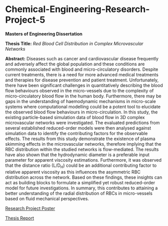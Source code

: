 # Chemical-Engineering-Research-Project-5
**Masters of Engineering Dissertation**

**Thesis Title:** _Red Blood Cell Distribution in Complex Microvascular Networks_

**Abstract:**
Diseases such as cancer and cardiovascular disease frequently and adversely affect the global population and these conditions are commonly associated with blood and micro-circulatory disorders. Despite current treatments, there is a need for more advanced medical treatments and therapies for disease prevention and patient treatment. Unfortunately, there have been significant challenges in quantitatively describing the blood flow behaviours observed in the micro-vessels due to the complexity of micro-circulatory blood flow in the human body. Furthermore, there may be gaps in the understanding of haemodynamic mechanisms in micro-scale systems where computational modelling could be a potent tool to elucidate the observed blood flow behaviours in micro-circulation. In this study, the existing particle-based simulation data of blood flow in 3D complex microvascular networks were investigated. The evaluated predictions from several established reduced-order models were then analysed against simulation data to identify the contributing factors for the observable effects. The results from this study demonstrate the existence of plasma skimming effects in the microvascular networks, therefore implying that the RBC distribution within the studied networks is flow-mediated. The results have also shown that the hydrodynamic diameter is a preferable input parameter for apparent viscosity estimations. Furthermore, it was observed that the distance ratio (L/D<sub>H</sub>) could be an additional contributing factor to relative apparent viscosity as this influences the asymmetric RBC distribution across the network. Based on these findings, these insights can act as building blocks to formulate a simplified yet robust reduced-order model for future investigations. In summary, this contributes to attaining a better understanding of the radial distribution of RBCs in micro-vessels based on fluid mechanical perspectives.


[Research Project Poster](https://drive.google.com/file/d/1wZvsLG3wuMpcpepBTYUzw1k2Jo8GvRZG/view?usp=sharing.pdf)

[Thesis Report](https://drive.google.com/file/d/1eTM7QyYrsQic5byThsyk7CzwHJ53U1ks/view?usp=sharing.pdf)

